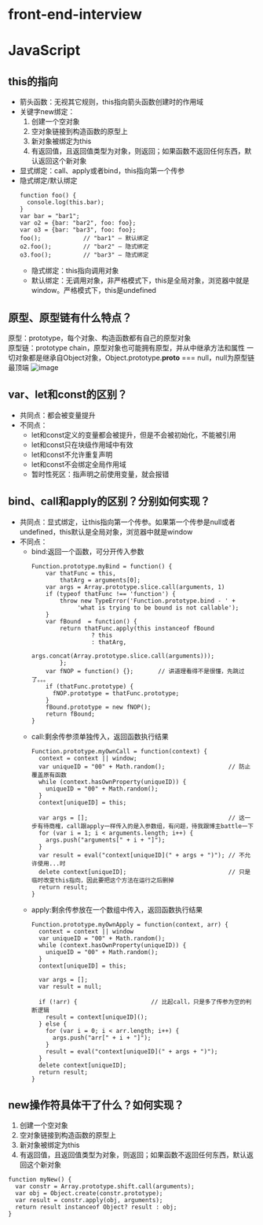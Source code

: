 # front-end-interview

# JavaScript
## this的指向
- 箭头函数：无视其它规则，this指向箭头函数创建时的作用域<br>
- 关键字new绑定：
  1. 创建一个空对象
  2. 空对象链接到构造函数的原型上
  3. 新对象被绑定为this
  4. 有返回值，且返回值类型为对象，则返回；如果函数不返回任何东西，默认返回这个新对象
- 显式绑定：call、apply或者bind，this指向第一个传参
- 隐式绑定/默认绑定
  ```
  function foo() { 
    console.log(this.bar); 
  } 
  var bar = "bar1"; 
  var o2 = {bar: "bar2", foo: foo}; 
  var o3 = {bar: "bar3", foo: foo}; 
  foo();            // "bar1" – 默认绑定
  o2.foo();         // "bar2" – 隐式绑定
  o3.foo();         // "bar3" – 隐式绑定
  ```
  - 隐式绑定：this指向调用对象
  - 默认绑定：无调用对象，非严格模式下，this是全局对象，浏览器中就是window。严格模式下，this是undefined
  
## 原型、原型链有什么特点？
原型：prototype，每个对象、构造函数都有自己的原型对象<br>
原型链：prototype chain，原型对象也可能拥有原型，并从中继承方法和属性
一切对象都是继承自Object对象，Object.prototype.__proto__ === null，null为原型链最顶端
![image](https://user-images.githubusercontent.com/60378935/228116525-221853e5-f748-42f9-bdca-13ca91df1c5b.png)

## var、let和const的区别？
- 共同点：都会被变量提升
- 不同点：
  - let和const定义的变量都会被提升，但是不会被初始化，不能被引用
  - let和const只在块级作用域中有效
  - let和const不允许重复声明
  - let和const不会绑定全局作用域
  - 暂时性死区：指声明之前使用变量，就会报错

## bind、call和apply的区别？分别如何实现？
- 共同点：显式绑定，让this指向第一个传参。如果第一个传参是null或者undefined，this默认是全局对象，浏览器中就是window
- 不同点：
  - bind:返回一个函数，可分开传入参数
    ```
    Function.prototype.myBind = function() {
        var thatFunc = this, 
            thatArg = arguments[0];
        var args = Array.prototype.slice.call(arguments, 1)
        if (typeof thatFunc !== 'function') {
            throw new TypeError('Function.prototype.bind - ' +
                 'what is trying to be bound is not callable');
        }
        var fBound  = function() {
            return thatFunc.apply(this instanceof fBound
                     ? this
                     : thatArg,
                     args.concat(Array.prototype.slice.call(arguments)));
            };
        var fNOP = function() {};       // 讲道理看得不是很懂，先跳过了。。。
        if (thatFunc.prototype) {
          fNOP.prototype = thatFunc.prototype; 
        }
        fBound.prototype = new fNOP();
        return fBound;
    }
    ```
  - call:剩余传参须单独传入，返回函数执行结果
    ```
    Function.prototype.myOwnCall = function(context) {
      context = context || window;
      var uniqueID = "00" + Math.random();                  // 防止覆盖原有函数
      while (context.hasOwnProperty(uniqueID)) {
        uniqueID = "00" + Math.random();
      }
      context[uniqueID] = this;

      var args = [];                                        // 这一步有待商榷，call跟apply一样传入的是入参数组，有问题，待我跟博主battle一下
      for (var i = 1; i < arguments.length; i++) {  
        args.push("arguments[" + i + "]");
      }
      var result = eval("context[uniqueID](" + args + ")"); // 不允许使用...时
      delete context[uniqueID];                             // 只是临时改变this指向，因此要把这个方法在运行之后删掉
      return result;
    }
    ```
  - apply:剩余传参放在一个数组中传入，返回函数执行结果
    ```
    Function.prototype.myOwnApply = function(context, arr) {
      context = context || window
      var uniqueID = "00" + Math.random();
      while (context.hasOwnProperty(uniqueID)) {
        uniqueID = "00" + Math.random();
      }
      context[uniqueID] = this;

      var args = [];
      var result = null;

      if (!arr) {                     // 比起call，只是多了传参为空的判断逻辑
        result = context[uniqueID]();
      } else {
        for (var i = 0; i < arr.length; i++) { 
          args.push("arr[" + i + "]");
        }
        result = eval("context[uniqueID](" + args + ")");
      }
      delete context[uniqueID];
      return result;
    }
    ```

## new操作符具体干了什么？如何实现？
1. 创建一个空对象
2. 空对象链接到构造函数的原型上
3. 新对象被绑定为this
4. 有返回值，且返回值类型为对象，则返回；如果函数不返回任何东西，默认返回这个新对象
```
function myNew() {
  var constr = Array.prototype.shift.call(arguments);
  var obj = Object.create(constr.prototype);
  var result = constr.apply(obj, arguments);
  return result instanceof Object? result : obj;
}
```
